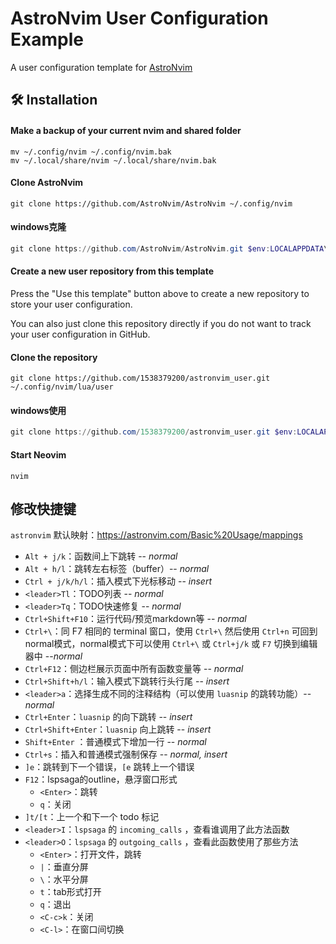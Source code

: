 # AstroNvim User Configuration Example

A user configuration template for [AstroNvim](https://github.com/AstroNvim/AstroNvim)

## 🛠️ Installation

#### Make a backup of your current nvim and shared folder

```shell
mv ~/.config/nvim ~/.config/nvim.bak
mv ~/.local/share/nvim ~/.local/share/nvim.bak
```

#### Clone AstroNvim

```shell
git clone https://github.com/AstroNvim/AstroNvim ~/.config/nvim
```

#### windows克隆

```powershell
git clone https://github.com/AstroNvim/AstroNvim.git $env:LOCALAPPDATA\nvim
```

#### Create a new user repository from this template

Press the "Use this template" button above to create a new repository to store your user configuration.

You can also just clone this repository directly if you do not want to track your user configuration in GitHub.

#### Clone the repository

```shell
git clone https://github.com/1538379200/astronvim_user.git ~/.config/nvim/lua/user
```

#### windows使用

```powershell
git clone https://github.com/1538379200/astronvim_user.git $env:LOCALAPPDATA\nvim\lua\user
```

#### Start Neovim

```shell
nvim
```

## 修改快捷键

`astronvim` 默认映射：https://astronvim.com/Basic%20Usage/mappings

- `Alt + j/k`：函数间上下跳转 -- *normal*
- `Alt + h/l`：跳转左右标签（buffer）-- *normal*
- `Ctrl + j/k/h/l`：插入模式下光标移动 -- *insert*
- `<leader>Tl`：TODO列表 -- *normal*
- `<leader>Tq`：TODO快速修复 -- *normal*
- `Ctrl+Shift+F10`：运行代码/预览markdown等 -- *normal*
- `Ctrl+\`：同 F7 相同的 terminal 窗口，使用 `Ctrl+\` 然后使用 `Ctrl+n` 可回到normal模式，normal模式下可以使用 `Ctrl+\` 或 `Ctrl+j/k` 或 `F7` 切换到编辑器中 --*normal*
- `Ctrl+F12`：侧边栏展示页面中所有函数变量等 -- *normal*
- `Ctrl+Shift+h/l`：输入模式下跳转行头行尾 -- *insert*
- `<leader>a`：选择生成不同的注释结构（可以使用 `luasnip` 的跳转功能）-- *normal*
- `Ctrl+Enter`：`luasnip` 的向下跳转 -- *insert*
- `Ctrl+Shift+Enter`：`luasnip` 向上跳转 -- *insert*
- `Shift+Enter` ：普通模式下增加一行 -- *normal*
- `Ctrl+s`：插入和普通模式强制保存 -- *normal, insert*
- `]e`：跳转到下一个错误，`[e` 跳转上一个错误
- `F12`：lspsaga的outline，悬浮窗口形式
	- `<Enter>`：跳转
	- `q`：关闭
- `]t/[t`：上一个和下一个 todo 标记
- `<leader>I`：`lspsaga` 的 `incoming_calls` ，查看谁调用了此方法函数
- `<leader>O`：`lspsaga` 的 `outgoing_calls` ，查看此函数使用了那些方法
	- `<Enter>`：打开文件，跳转
	- `|`：垂直分屏
	- `\`：水平分屏
	- `t`：tab形式打开
	- `q`：退出
	- `<C-c>k`：关闭
	- `<C-l>`：在窗口间切换
